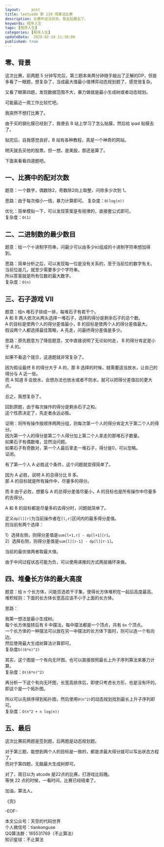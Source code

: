```yaml
---   
layout:     post  
title: leetcode 第 219 场算法比赛  
description: 比赛中途没状态，我去贴膜去了。   
keywords: 程序人生  
tags: [程序人生]    
categories: [程序人生]  
updateData:  2020-02-18 21:30:00  
published: true  
---  
```



## 零、背景  


这次比赛，前两题 5 分钟写完后，第三题本来两分钟随手敲出了正解的DP，但是多看了一眼题，想复杂了，当成最大值最小值博弈动态规划题了，感觉很复杂。  


又看了眼第四题，发现数据范围不大，暴力做就是最小生成树或者动态规划。  


可能最近一周工作比较忙吧。  


我突然不想打比赛了。


由于买的钢化膜已经到了，我便去 B 站上学习了怎么贴膜，然后给 ipad 贴膜去了。  


贴完后，自我感觉良好，B 站有各种教程，真是一个神奇的网站。  


明天就去买他的股票。但一想，是美股，那还是算了。  


下面来看看四道题吧。  


## 一、比赛中的配对次数  


题意：一个数字，偶数除2，奇数除2向上取整，问除多少次到 1。  


思路：由于每次缩小一倍，暴力计算即可。
复杂度：`O(log(n))`  


优化：简单模拟一下，可以发现答案是有规律的，直接套公式即可。  
复杂度：`O(1)`  


## 二、二进制数的最少数目  


题意：给一个十进制字符串，问最少可以由多少`01`组成的十进制字符串想加得到。  


思路：简单分析之后，可以发现每一位是没有关系的，至于当前位的数字有关。  
当前位是几，就至少需要多少个字符串。  
所以答案就是所有位数的最大数字。  
复杂度：`O(n)`  


## 三、石子游戏 VII  


题意：给n 堆石子排成一排，每堆石子有若干个。  
A 和 B 两人依次从两头选择一堆石子，选择的得分是剩余石子的总个数。  
A 的目标是使两个人的得分差值最小，B 的目标是使两个人的得分差值最大。  
假设两个人都选择最佳策略，A 先走，问最终得分差值是多少。  


思路：原先题意为了降低题意，文中直接说明了无论如何走， B 的得分肯定是小于 A 的。  


如果不看这个提示，这道题就非常复杂了。  


因为假设最终 B 的得分大于 A 的，那 B 选择的时候，就需要适当放水，让自己的得分与 A 近一些。  
而 A 知道 B 会放水，会想办法也放水或者不防水，就可以把得分差值拉的更大点。  

总之，我想复杂了。  


回到原题，由于每次操作的得分是剩余石子之和。  
这个性质决定了，先走者永远必胜。  


证明：将所有操作按顺序两两分组，则每次第一个人的得分肯定大于第二个人的得分。  
因为第一个人的得分是第二个人得分加上第二个人拿走的那堆石子数量。  
如果石子有偶数堆，显然没问题。  
如果石子有奇数对，第一个人最后拿走一堆石子，得分是0，可以忽略。  
证闭。  


有了第一个人 A 必胜这个条件，这个问题就变得简单了。  


因为 A 必胜，说明 A 的总得分比 B 多。  
那 A 的目标就是所有操作中，尽量多的得分。  


而 B 由于必败，想要与 A 的总得分差值尽量小，A 的目标也是所有操作中尽量多的去得分。  


A 和 B 的目标都是尽量多的去得分时，问题就简单了。  


定义`dp[l][r]`为当前操作者在`[l,r]`区间内的最多得分差值。  
则当前有两个选择：  


1）选择左侧，则得分差值是`sum[l+1,r] - dp[l+1][r]`。  
2）选择右侧，则得分差值是`sum[l][r-1] - dp[l][r-1]`。  


当前的最优值两者取最大值。  


由于中间过程状态可能为负，可以使用递推的方式两层循环来做。  


## 四、堆叠长方体的最大高度  

题意：给 n 个长方体，问能否选若干子集，使得长方体堆积在一起后高度最高。  
堆积规则：下面的长方体长宽高应该不小于上面的长方体。  


思路：


我第一想法是最小生成树。  
每个长方体旋转后有 6 中摆法，每中摆法都是一个顶点，共有 `6n` 个顶点。  
一个长方体的一种摆法可以放在另一中摆法的长方体下面时，则可以连一个有向边。  
然后使用最大生成树算法计算即可。  
复杂度`O((6*n)^2)`  


其实，这个图是一个有向无环图，也可以直接按照最长上升子序列算法来暴力计算。  
复杂度：`O((6*n)^2)`  


再分析一下这个有向无环图，长宽高排序后，即使只考虑长方形，也是没有环的。  
即这个是一个拓扑图。  


所以可以先排序得到拓扑图，然后使用`O(n^2)`的动态规划找到最长上升子序列即可。  
复杂度：`O(n^2 + n log(n))`


## 五、最后  


这次比赛前两题是签到题，后两题是动态规划题。  


对于第三题，能想到两个人的目标是一致的，都是求最大得分就可以写出状态方程了。  
而对于第四题，无脑最大生成树即可。  


对了，周日以为 atcode 是22点的比赛，打游戏比较晚。  
等快 22 点的时候，一看时间，比赛已经结束了。  



加油，算法人。  


《完》  


-EOF-  



本文公众号：天空的代码世界  
个人微信号：tiankonguse  
QQ算法群：165531769（不止算法）  
知识星球：不止算法  

